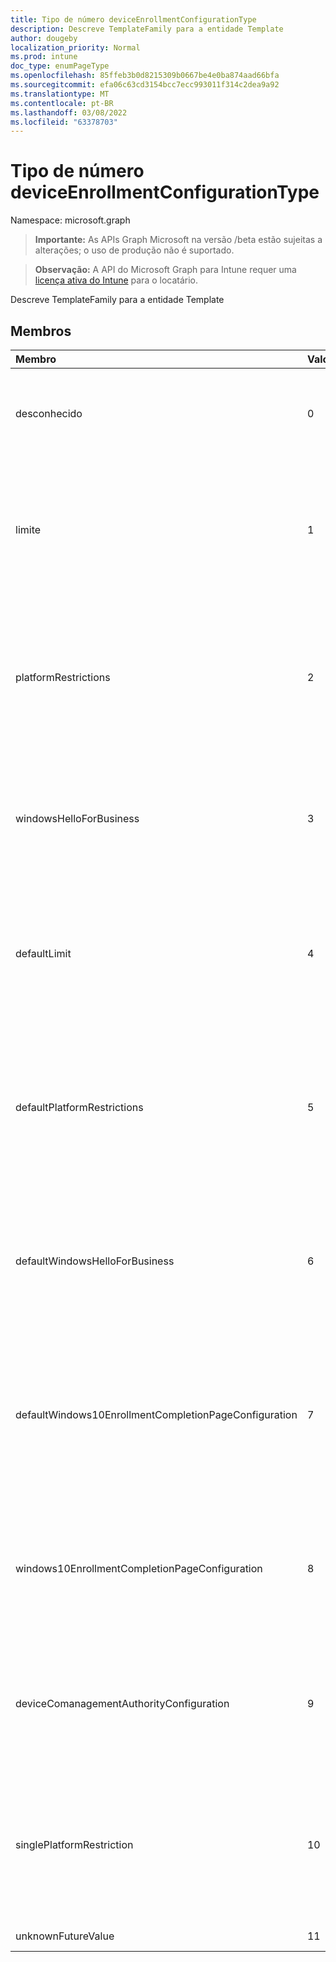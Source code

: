 ```yaml
---
title: Tipo de número deviceEnrollmentConfigurationType
description: Descreve TemplateFamily para a entidade Template
author: dougeby
localization_priority: Normal
ms.prod: intune
doc_type: enumPageType
ms.openlocfilehash: 85ffeb3b0d8215309b0667be4e0ba874aad66bfa
ms.sourcegitcommit: efa06c63cd3154bcc7ecc993011f314c2dea9a92
ms.translationtype: MT
ms.contentlocale: pt-BR
ms.lasthandoff: 03/08/2022
ms.locfileid: "63378703"
---
```

# <a name="deviceenrollmentconfigurationtype-enum-type"></a>Tipo de número deviceEnrollmentConfigurationType

Namespace: microsoft.graph

> **Importante:** As APIs Graph Microsoft na versão /beta estão sujeitas a alterações; o uso de produção não é suportado.

> **Observação:** A API do Microsoft Graph para Intune requer uma [licença ativa do Intune](https://go.microsoft.com/fwlink/?linkid=839381) para o locatário.

Descreve TemplateFamily para a entidade Template

## <a name="members"></a>Membros
|Membro|Valor|Descrição|
|:---|:---|:---|
|desconhecido|0|Padrão. Definir como desconhecido se o tipo de configuração não puder ser determinado.|
|limite|1|Indica que a configuração é do limite de tipo que se refere ao número de dispositivos que um usuário tem permissão para se registrar.|
|platformRestrictions|2|Indica que a configuração é do tipo restrição de plataforma que se refere aos tipos de dispositivos que um usuário tem permissão para se registrar.|
|windowsHelloForBusiness|3|Indica que a configuração é do tipo Windows Hello que se refere ao método de autenticação que os dispositivos usariam.|
|defaultLimit|4|Indica que a configuração é do tipo limite padrão que se refere aos tipos de dispositivos que um usuário tem permissão para se inscrever por padrão.|
|defaultPlatformRestrictions|5|Indica que a configuração é do tipo de restrição de plataforma padrão que se refere aos tipos de dispositivos que um usuário tem permissão para se registrar por padrão.|
|defaultWindowsHelloForBusiness|6 |Indica que a configuração é do tipo padrão Windows Hello que se refere ao método de autenticação que os dispositivos usariam por padrão.|
|defaultWindows10EnrollmentCompletionPageConfiguration|7 |Indica que a configuração é do tipo página de status de registro padrão que se refere à página de inicialização exibida durante o OOBE em dispositivos do Autopilot por padrão.|
|windows10EnrollmentCompletionPageConfiguration|8 |Indica que a configuração é do tipo Página de status de registro que se refere à página de inicialização exibida durante o OOBE em dispositivos do Autopilot.|
|deviceComanagementAuthorityConfiguration|9 |Indica que a configuração é do tipo Comanagement Authority que se refere às políticas aplicadas a Co-Managed dispositivos.|
|singlePlatformRestriction|10 |Indica que a configuração é do tipo de restrição de plataforma única que se refere a tipos de dispositivos que um usuário tem permissão para se registrar.|
|unknownFutureValue|11|Valor futuro desconhecido|





